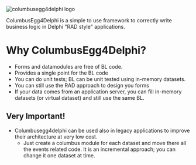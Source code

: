 ![columbusegg4delphi logo](https://github.com/danieleteti/columbusegg4delphi/blob/master/resources/ColumbusEgg4DelphiLogo.png)

ColumbusEgg4Delphi is a simple  to use framework to correctly write business logic in Delphi "RAD style" applications. 

# Why ColumbusEgg4Delphi?
- Forms and datamodules are free of BL code.
- Provides a single point for the BL code
- You can do unit tests; BL can be unit tested using in-memory datasets.
- You can still use the RAD approach to design you forms
- If your data comes from an application server, you can fill in-memory datasets (or virtual dataset) and still use the same BL.

## Very Important!
- Columbusegg4delphi can be used also in legacy applications to improve their architecture at very low cost.
  - Just create a columbus module for each dataset and move there all the events related code. It is an incremental approach; you can change it one dataset at time.


